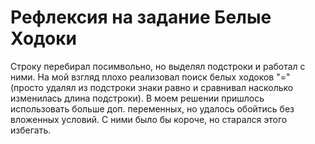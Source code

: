 # Рефлексия на задание Белые Ходоки

Строку перебирал посимвольно, но выделял подстроки и работал с ними.
На мой взгляд плохо реализовал поиск белых ходоков "=" (просто удалял из подстроки знаки равно и сравнивал насколько изменилась длина подстроки).
В моем решении пришлось использовать больше доп. переменных, но удалось обойтись без вложенных условий.
С ними было бы короче, но старался этого избегать.